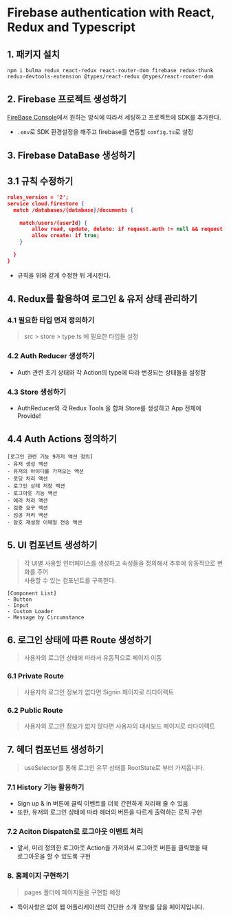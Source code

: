 # Firebase authentication with React, Redux and Typescript

## 1. 패키지 설치
```
npm i bulma redux react-redux react-router-dom firebase redux-thunk redux-devtools-extension @types/react-redux @types/react-router-dom
```

## 2. Firebase 프로젝트 생성하기

[FireBase Console](https://console.firebase.google.com/)에서 원하는 방식에 따라서 세팅하고 프로젝트에 SDK를 추가한다.

- `.env`로 SDK 환경설정을 해주고 firebase를 연동할 `config.ts`로 설정

## 3. Firebase DataBase 생성하기

## 3.1 규칙 수정하기
```json
rules_version = '2';
service cloud.firestore {
  match /databases/{database}/documents {
    
    match/users/{userId} {
    	allow read, update, delete: if request.auth != null && request.auth.uid == userId;
    	allow create: if true;
    }
    
  }
}
```
- 규칙을 위와 같게 수정한 뒤 게시한다.

## 4. Redux를 활용하여 로그인 & 유저 상태 관리하기
### 4.1 필요한 타입 먼저 정의하기
> src > store > type.ts 에 필요한 타입들 설정

### 4.2 Auth Reducer 생성하기
- Auth 관련 초기 상태와 각 Action의 type에 따라 변경되는 상태들을 설정함

### 4.3 Store 생성하기
- AuthReducer와 각 Redux Tools 을 합쳐 Store를 생성하고 App 전체에 Provide!

## 4.4 Auth Actions 정의하기
```
[로그인 관련 기능 9가지 액션 정의]
- 유저 생성 액션
- 유저의 아이디를 가져오는 액션
- 로딩 처리 액션
- 로그인 상태 저장 액션
- 로그아웃 기능 액션
- 에러 처리 액션
- 검증 요구 액션
- 성공 처리 액션
- 암호 재설정 이메일 전송 액션
```

## 5. UI 컴포넌트 생성하기
> 각 UI별 사용할 인터페이스를 생성하고 속성들을 정의해서 추후에 유동적으로 변화를 주어   
사용할 수 있는 컴포넌트를 구축한다.
```
[Component List]
- Button
- Input
- Custom Loader
- Message by Circumstance
```

## 6. 로그인 상태에 따른 Route 생성하기
> 사용자의 로그인 상태에 따라서 유동적으로 페이지 이동

### 6.1 Private Route
> 사용자의 로그인 정보가 없다면 Signin 페이지로 리다이렉트

### 6.2 Public Route
> 사용자의 로그인 정보가 없지 않다면 사용자의 대시보드 페이지로 리다이렉트

## 7. 헤더 컴포넌트 생성하기
> useSelector를 통해 로그인 유무 상태를 RootState로 부터 가져옵니다.

### 7.1 History 기능 활용하기
- Sign up & in 버튼에 클릭 이벤트를 더욱 간편하게 처리해 줄 수 있음
- 또한, 유저의 로그인 상태에 따라 헤더의 버튼을 다르게 출력하는 로직 구현

### 7.2 Aciton Dispatch로 로그아웃 이벤트 처리
- 앞서, 미리 정의한 로그아웃 Action을 가져와서 로그아웃 버튼을 클릭했을 때  
로그아웃을 할 수 있도록 구현

### 8. 홈페이지 구현하기
> pages 폴더에 페이지들을 구현할 예정
- 특이사항은 없이 웹 어플리케이션의 간단한 소개 정보를 담을 페이지입니다.